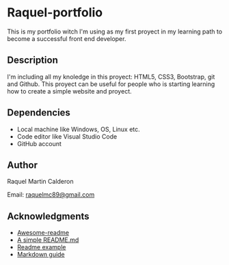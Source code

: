 # Raquel-portfolio

This is my portfolio witch I'm using as my first proyect in my learning path to become a successful front end developer. 

## Description

I'm including all my knoledge in this proyect: HTML5, CSS3, Bootstrap, git and Github.
This proyect can be useful for people who is starting learning how to create a simple website and proyect.

## Dependencies

* Local machine like Windows, OS, Linux etc.
* Code editor like Visual Studio Code 
* GitHub account 

## Author

Raquel Martin Calderon 

Email: raquelmc89@gmail.com 

## Acknowledgments


* [Awesome-readme](https://github.com/matiassingers/awesome-readme)
* [A simple README.md](https://gist.github.com/DomPizzie/7a5ff55ffa9081f2de27c315f5018afc)
* [Readme example](https://github.com/sw1ckham/southwick-s-project/edit/master/README.md)
* [Markdown guide](https://er-bharat1992.medium.com/writing-readme-md-markdown-file-file-bd711d1afbfa)

